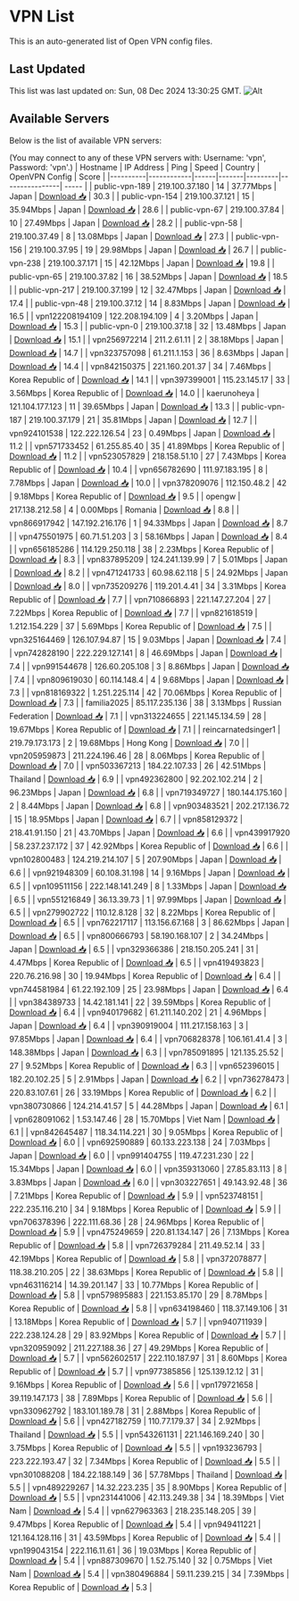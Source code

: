 # VPN List

This is an auto-generated list of Open VPN config files.

## Last Updated

This list was last updated on: Sun, 08 Dec 2024 13:30:25 GMT.
![Alt](https://repobeats.axiom.co/api/embed/186b98318ef1479477931607c1ad7d823f12451f.svg "Repobeats analytics image")

## Available Servers

Below is the list of available VPN servers:

(You may connect to any of these VPN servers with: Username: 'vpn', Password: 'vpn'.)
| Hostname | IP Address | Ping | Speed | Country | OpenVPN Config | Score |
|----------|------------|------|-------|---------|----------------| ----- |
| public-vpn-189 | 219.100.37.180 | 14 | 37.77Mbps | Japan | [Download 📥](./configs/server_0_JP.ovpn) | 30.3 |
| public-vpn-154 | 219.100.37.121 | 15 | 35.94Mbps | Japan | [Download 📥](./configs/server_1_JP.ovpn) | 28.6 |
| public-vpn-67 | 219.100.37.84 | 10 | 27.49Mbps | Japan | [Download 📥](./configs/server_2_JP.ovpn) | 28.2 |
| public-vpn-58 | 219.100.37.49 | 8 | 13.08Mbps | Japan | [Download 📥](./configs/server_3_JP.ovpn) | 27.3 |
| public-vpn-156 | 219.100.37.95 | 19 | 29.98Mbps | Japan | [Download 📥](./configs/server_4_JP.ovpn) | 26.7 |
| public-vpn-238 | 219.100.37.171 | 15 | 42.12Mbps | Japan | [Download 📥](./configs/server_5_JP.ovpn) | 19.8 |
| public-vpn-65 | 219.100.37.82 | 16 | 38.52Mbps | Japan | [Download 📥](./configs/server_6_JP.ovpn) | 18.5 |
| public-vpn-217 | 219.100.37.199 | 12 | 32.47Mbps | Japan | [Download 📥](./configs/server_7_JP.ovpn) | 17.4 |
| public-vpn-48 | 219.100.37.12 | 14 | 8.83Mbps | Japan | [Download 📥](./configs/server_8_JP.ovpn) | 16.5 |
| vpn122208194109 | 122.208.194.109 | 4 | 3.20Mbps | Japan | [Download 📥](./configs/server_9_JP.ovpn) | 15.3 |
| public-vpn-0 | 219.100.37.18 | 32 | 13.48Mbps | Japan | [Download 📥](./configs/server_10_JP.ovpn) | 15.1 |
| vpn256972214 | 211.2.61.11 | 2 | 38.18Mbps | Japan | [Download 📥](./configs/server_11_JP.ovpn) | 14.7 |
| vpn323757098 | 61.211.1.153 | 36 | 8.63Mbps | Japan | [Download 📥](./configs/server_12_JP.ovpn) | 14.4 |
| vpn842150375 | 221.160.201.37 | 34 | 7.46Mbps | Korea Republic of | [Download 📥](./configs/server_13_KR.ovpn) | 14.1 |
| vpn397399001 | 115.23.145.17 | 33 | 3.56Mbps | Korea Republic of | [Download 📥](./configs/server_14_KR.ovpn) | 14.0 |
| kaerunoheya | 121.104.177.123 | 11 | 39.65Mbps | Japan | [Download 📥](./configs/server_15_JP.ovpn) | 13.3 |
| public-vpn-187 | 219.100.37.179 | 21 | 35.81Mbps | Japan | [Download 📥](./configs/server_16_JP.ovpn) | 12.7 |
| vpn924101538 | 122.222.126.54 | 23 | 0.49Mbps | Japan | [Download 📥](./configs/server_17_JP.ovpn) | 11.2 |
| vpn571733452 | 61.255.85.40 | 35 | 41.89Mbps | Korea Republic of | [Download 📥](./configs/server_18_KR.ovpn) | 11.2 |
| vpn523057829 | 218.158.51.10 | 27 | 7.43Mbps | Korea Republic of | [Download 📥](./configs/server_19_KR.ovpn) | 10.4 |
| vpn656782690 | 111.97.183.195 | 8 | 7.78Mbps | Japan | [Download 📥](./configs/server_20_JP.ovpn) | 10.0 |
| vpn378209076 | 112.150.48.2 | 42 | 9.18Mbps | Korea Republic of | [Download 📥](./configs/server_21_KR.ovpn) | 9.5 |
| opengw | 217.138.212.58 | 4 | 0.00Mbps | Romania | [Download 📥](./configs/server_22_RO.ovpn) | 8.8 |
| vpn866917942 | 147.192.216.176 | 1 | 94.33Mbps | Japan | [Download 📥](./configs/server_23_JP.ovpn) | 8.7 |
| vpn475501975 | 60.71.51.203 | 3 | 58.16Mbps | Japan | [Download 📥](./configs/server_24_JP.ovpn) | 8.4 |
| vpn656185286 | 114.129.250.118 | 38 | 2.23Mbps | Korea Republic of | [Download 📥](./configs/server_25_KR.ovpn) | 8.3 |
| vpn837895209 | 124.241.139.99 | 7 | 5.01Mbps | Japan | [Download 📥](./configs/server_26_JP.ovpn) | 8.2 |
| vpn471241733 | 60.98.62.118 | 5 | 24.92Mbps | Japan | [Download 📥](./configs/server_27_JP.ovpn) | 8.0 |
| vpn735209276 | 119.201.4.41 | 34 | 3.31Mbps | Korea Republic of | [Download 📥](./configs/server_28_KR.ovpn) | 7.7 |
| vpn710866893 | 221.147.27.204 | 27 | 7.22Mbps | Korea Republic of | [Download 📥](./configs/server_29_KR.ovpn) | 7.7 |
| vpn821618519 | 1.212.154.229 | 37 | 5.69Mbps | Korea Republic of | [Download 📥](./configs/server_30_KR.ovpn) | 7.5 |
| vpn325164469 | 126.107.94.87 | 15 | 9.03Mbps | Japan | [Download 📥](./configs/server_31_JP.ovpn) | 7.4 |
| vpn742828190 | 222.229.127.141 | 8 | 46.69Mbps | Japan | [Download 📥](./configs/server_32_JP.ovpn) | 7.4 |
| vpn991544678 | 126.60.205.108 | 3 | 8.86Mbps | Japan | [Download 📥](./configs/server_33_JP.ovpn) | 7.4 |
| vpn809619030 | 60.114.148.4 | 4 | 9.68Mbps | Japan | [Download 📥](./configs/server_34_JP.ovpn) | 7.3 |
| vpn818169322 | 1.251.225.114 | 42 | 70.06Mbps | Korea Republic of | [Download 📥](./configs/server_35_KR.ovpn) | 7.3 |
| familia2025 | 85.117.235.136 | 38 | 3.13Mbps | Russian Federation | [Download 📥](./configs/server_36_RU.ovpn) | 7.1 |
| vpn313224655 | 221.145.134.59 | 28 | 19.67Mbps | Korea Republic of | [Download 📥](./configs/server_37_KR.ovpn) | 7.1 |
| reincarnatedsinger1 | 219.79.173.173 | 2 | 19.68Mbps | Hong Kong | [Download 📥](./configs/server_38_HK.ovpn) | 7.0 |
| vpn205959873 | 211.224.196.46 | 28 | 8.06Mbps | Korea Republic of | [Download 📥](./configs/server_39_KR.ovpn) | 7.0 |
| vpn503367213 | 184.22.107.33 | 26 | 42.51Mbps | Thailand | [Download 📥](./configs/server_40_TH.ovpn) | 6.9 |
| vpn492362800 | 92.202.102.214 | 2 | 96.23Mbps | Japan | [Download 📥](./configs/server_41_JP.ovpn) | 6.8 |
| vpn719349727 | 180.144.175.160 | 2 | 8.44Mbps | Japan | [Download 📥](./configs/server_42_JP.ovpn) | 6.8 |
| vpn903483521 | 202.217.136.72 | 15 | 18.95Mbps | Japan | [Download 📥](./configs/server_43_JP.ovpn) | 6.7 |
| vpn858129372 | 218.41.91.150 | 21 | 43.70Mbps | Japan | [Download 📥](./configs/server_44_JP.ovpn) | 6.6 |
| vpn439917920 | 58.237.237.172 | 37 | 42.92Mbps | Korea Republic of | [Download 📥](./configs/server_45_KR.ovpn) | 6.6 |
| vpn102800483 | 124.219.214.107 | 5 | 207.90Mbps | Japan | [Download 📥](./configs/server_46_JP.ovpn) | 6.6 |
| vpn921948309 | 60.108.31.198 | 14 | 9.16Mbps | Japan | [Download 📥](./configs/server_47_JP.ovpn) | 6.5 |
| vpn109511156 | 222.148.141.249 | 8 | 1.33Mbps | Japan | [Download 📥](./configs/server_48_JP.ovpn) | 6.5 |
| vpn551216849 | 36.13.39.73 | 1 | 97.99Mbps | Japan | [Download 📥](./configs/server_49_JP.ovpn) | 6.5 |
| vpn279902722 | 110.12.8.128 | 32 | 8.22Mbps | Korea Republic of | [Download 📥](./configs/server_50_KR.ovpn) | 6.5 |
| vpn762217117 | 113.156.67.168 | 3 | 86.62Mbps | Japan | [Download 📥](./configs/server_51_JP.ovpn) | 6.5 |
| vpn800666793 | 58.190.168.107 | 2 | 34.24Mbps | Japan | [Download 📥](./configs/server_52_JP.ovpn) | 6.5 |
| vpn329366386 | 218.150.205.241 | 31 | 4.47Mbps | Korea Republic of | [Download 📥](./configs/server_53_KR.ovpn) | 6.5 |
| vpn419493823 | 220.76.216.98 | 30 | 19.94Mbps | Korea Republic of | [Download 📥](./configs/server_54_KR.ovpn) | 6.4 |
| vpn744581984 | 61.22.192.109 | 25 | 23.98Mbps | Japan | [Download 📥](./configs/server_55_JP.ovpn) | 6.4 |
| vpn384389733 | 14.42.181.141 | 22 | 39.59Mbps | Korea Republic of | [Download 📥](./configs/server_56_KR.ovpn) | 6.4 |
| vpn940179682 | 61.211.140.202 | 21 | 4.96Mbps | Japan | [Download 📥](./configs/server_57_JP.ovpn) | 6.4 |
| vpn390919004 | 111.217.158.163 | 3 | 97.85Mbps | Japan | [Download 📥](./configs/server_58_JP.ovpn) | 6.4 |
| vpn706828378 | 106.161.41.4 | 3 | 148.38Mbps | Japan | [Download 📥](./configs/server_59_JP.ovpn) | 6.3 |
| vpn785091895 | 121.135.25.52 | 27 | 9.52Mbps | Korea Republic of | [Download 📥](./configs/server_60_KR.ovpn) | 6.3 |
| vpn652396015 | 182.20.102.25 | 5 | 2.91Mbps | Japan | [Download 📥](./configs/server_61_JP.ovpn) | 6.2 |
| vpn736278473 | 220.83.107.61 | 26 | 33.19Mbps | Korea Republic of | [Download 📥](./configs/server_62_KR.ovpn) | 6.2 |
| vpn380730866 | 124.214.41.57 | 5 | 44.28Mbps | Japan | [Download 📥](./configs/server_63_JP.ovpn) | 6.1 |
| vpn628091062 | 1.53.147.46 | 28 | 15.70Mbps | Viet Nam | [Download 📥](./configs/server_64_VN.ovpn) | 6.1 |
| vpn842645487 | 118.34.114.221 | 30 | 9.05Mbps | Korea Republic of | [Download 📥](./configs/server_65_KR.ovpn) | 6.0 |
| vpn692590889 | 60.133.223.138 | 24 | 7.03Mbps | Japan | [Download 📥](./configs/server_66_JP.ovpn) | 6.0 |
| vpn991404755 | 119.47.231.230 | 22 | 15.34Mbps | Japan | [Download 📥](./configs/server_67_JP.ovpn) | 6.0 |
| vpn359313060 | 27.85.83.113 | 8 | 3.83Mbps | Japan | [Download 📥](./configs/server_68_JP.ovpn) | 6.0 |
| vpn303227651 | 49.143.92.48 | 36 | 7.21Mbps | Korea Republic of | [Download 📥](./configs/server_69_KR.ovpn) | 5.9 |
| vpn523748151 | 222.235.116.210 | 34 | 9.18Mbps | Korea Republic of | [Download 📥](./configs/server_70_KR.ovpn) | 5.9 |
| vpn706378396 | 222.111.68.36 | 28 | 24.96Mbps | Korea Republic of | [Download 📥](./configs/server_71_KR.ovpn) | 5.9 |
| vpn475249659 | 220.81.134.147 | 26 | 7.13Mbps | Korea Republic of | [Download 📥](./configs/server_72_KR.ovpn) | 5.8 |
| vpn726379284 | 211.49.52.14 | 33 | 42.19Mbps | Korea Republic of | [Download 📥](./configs/server_73_KR.ovpn) | 5.8 |
| vpn372078877 | 118.38.210.205 | 22 | 38.63Mbps | Korea Republic of | [Download 📥](./configs/server_74_KR.ovpn) | 5.8 |
| vpn463116214 | 14.39.201.147 | 33 | 10.77Mbps | Korea Republic of | [Download 📥](./configs/server_75_KR.ovpn) | 5.8 |
| vpn579895883 | 221.153.85.170 | 29 | 8.78Mbps | Korea Republic of | [Download 📥](./configs/server_76_KR.ovpn) | 5.8 |
| vpn634198460 | 118.37.149.106 | 31 | 13.18Mbps | Korea Republic of | [Download 📥](./configs/server_77_KR.ovpn) | 5.7 |
| vpn940711939 | 222.238.124.28 | 29 | 83.92Mbps | Korea Republic of | [Download 📥](./configs/server_78_KR.ovpn) | 5.7 |
| vpn320959092 | 211.227.188.36 | 27 | 49.29Mbps | Korea Republic of | [Download 📥](./configs/server_79_KR.ovpn) | 5.7 |
| vpn562602517 | 222.110.187.97 | 31 | 8.60Mbps | Korea Republic of | [Download 📥](./configs/server_80_KR.ovpn) | 5.7 |
| vpn977385856 | 125.139.12.12 | 31 | 9.16Mbps | Korea Republic of | [Download 📥](./configs/server_81_KR.ovpn) | 5.6 |
| vpn179721658 | 39.119.147.173 | 38 | 7.89Mbps | Korea Republic of | [Download 📥](./configs/server_82_KR.ovpn) | 5.6 |
| vpn330962792 | 183.101.189.78 | 31 | 2.88Mbps | Korea Republic of | [Download 📥](./configs/server_83_KR.ovpn) | 5.6 |
| vpn427182759 | 110.77.179.37 | 34 | 2.92Mbps | Thailand | [Download 📥](./configs/server_84_TH.ovpn) | 5.5 |
| vpn543261131 | 221.146.169.240 | 30 | 3.75Mbps | Korea Republic of | [Download 📥](./configs/server_85_KR.ovpn) | 5.5 |
| vpn193236793 | 223.222.193.47 | 32 | 7.34Mbps | Korea Republic of | [Download 📥](./configs/server_86_KR.ovpn) | 5.5 |
| vpn301088208 | 184.22.188.149 | 36 | 57.78Mbps | Thailand | [Download 📥](./configs/server_87_TH.ovpn) | 5.5 |
| vpn489229267 | 14.32.223.235 | 35 | 8.90Mbps | Korea Republic of | [Download 📥](./configs/server_88_KR.ovpn) | 5.5 |
| vpn231441006 | 42.113.249.38 | 34 | 18.39Mbps | Viet Nam | [Download 📥](./configs/server_89_VN.ovpn) | 5.4 |
| vpn627963363 | 218.235.148.205 | 39 | 9.47Mbps | Korea Republic of | [Download 📥](./configs/server_90_KR.ovpn) | 5.4 |
| vpn949411221 | 121.164.128.116 | 31 | 43.59Mbps | Korea Republic of | [Download 📥](./configs/server_91_KR.ovpn) | 5.4 |
| vpn199043154 | 222.116.11.61 | 36 | 19.03Mbps | Korea Republic of | [Download 📥](./configs/server_92_KR.ovpn) | 5.4 |
| vpn887309670 | 1.52.75.140 | 32 | 0.75Mbps | Viet Nam | [Download 📥](./configs/server_93_VN.ovpn) | 5.4 |
| vpn380496884 | 59.11.239.215 | 34 | 7.39Mbps | Korea Republic of | [Download 📥](./configs/server_94_KR.ovpn) | 5.3 |
